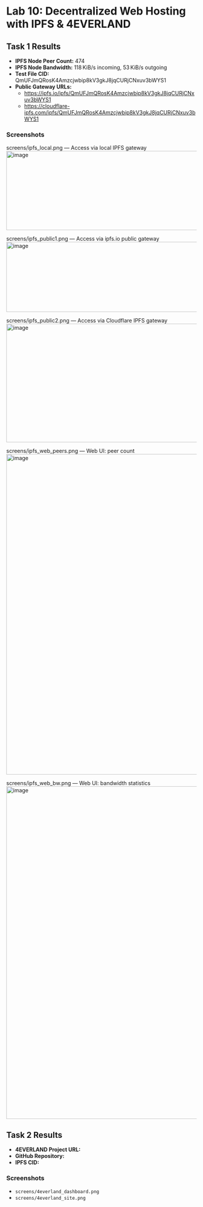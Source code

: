 # Lab 10: Decentralized Web Hosting with IPFS & 4EVERLAND

## Task 1 Results

- **IPFS Node Peer Count:** 474  
- **IPFS Node Bandwidth:** 118 KiB/s incoming, 53 KiB/s outgoing  
- **Test File CID:** QmUFJmQRosK4Amzcjwbip8kV3gkJ8jqCURjCNxuv3bWYS1  
- **Public Gateway URLs:**  
  - https://ipfs.io/ipfs/QmUFJmQRosK4Amzcjwbip8kV3gkJ8jqCURjCNxuv3bWYS1  
  - https://cloudflare-ipfs.com/ipfs/QmUFJmQRosK4Amzcjwbip8kV3gkJ8jqCURjCNxuv3bWYS1  

### Screenshots

screens/ipfs_local.png — Access via local IPFS gateway
<img width="901" height="209" alt="image" src="https://github.com/user-attachments/assets/f0aead56-7853-494c-91df-a07efcc9f9c0" />

screens/ipfs_public1.png — Access via ipfs.io public gateway
<img width="789" height="185" alt="image" src="https://github.com/user-attachments/assets/bf7364f5-98a8-4f43-8e81-e9a805f33eab" />

screens/ipfs_public2.png — Access via Cloudflare IPFS gateway
<img width="890" height="313" alt="image" src="https://github.com/user-attachments/assets/b9bcb462-44c9-481e-8bff-fca1d62e2dea" />

screens/ipfs_web_peers.png — Web UI: peer count
<img width="1811" height="846" alt="image" src="https://github.com/user-attachments/assets/60bb3cf8-ab4d-43df-9d58-64bff24f7047" />

screens/ipfs_web_bw.png — Web UI: bandwidth statistics
<img width="1750" height="878" alt="image" src="https://github.com/user-attachments/assets/be2dcc73-637b-43d0-9ca0-738b7fe2173b" />


## Task 2 Results

- **4EVERLAND Project URL:**  
- **GitHub Repository:**  
- **IPFS CID:**  

### Screenshots

- `screens/4everland_dashboard.png`  
- `screens/4everland_site.png`  
